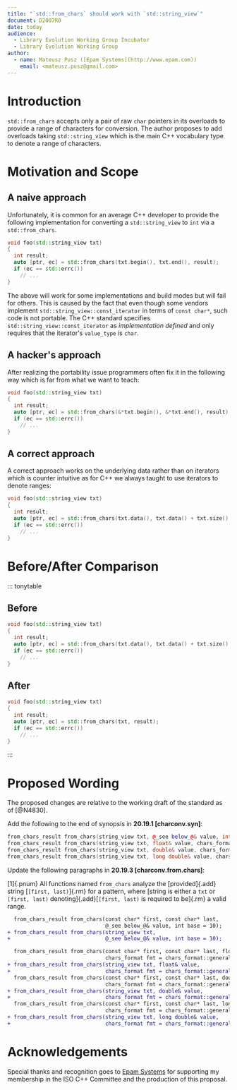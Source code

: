 ```yaml
---
title: "`std::from_chars` should work with `std::string_view`"
document: D2007R0
date: today
audience:
  - Library Evolution Working Group Incubator
  - Library Evolution Working Group
author:
  - name: Mateusz Pusz ([Epam Systems](http://www.epam.com))
    email: <mateusz.pusz@gmail.com>
---
```



# Introduction

`std::from_chars` accepts only a pair of raw `char` pointers in its overloads to provide
a range of characters for conversion. The author proposes to add overloads taking
`std::string_view` which is the main C++ vocabulary type to denote a range of characters.


# Motivation and Scope

## A naive approach

Unfortunately, it is common for an average C++ developer to provide the following implementation
for converting a `std::string_view` to `int` via a `std::from_chars`.

```cpp
void foo(std::string_view txt)
{
  int result;
  auto [ptr, ec] = std::from_chars(txt.begin(), txt.end(), result);
  if (ec == std::errc())
    // ...
}
```

The above will work for some implementations and build modes but will fail for others.
This is caused by the fact that even though some vendors implement
`std::string_view::const_iterator` in terms of `const char*`, such code is not portable.
The C++ standard specifies `std::string_view::const_iterator` as _implementation defined_
and only requires that the iterator's `value_type` is `char`.

## A hacker's approach

After realizing the portability issue programmers often fix it in the following way which
is far from what we want to teach:

```cpp
void foo(std::string_view txt)
{
  int result;
  auto [ptr, ec] = std::from_chars(&*txt.begin(), &*txt.end(), result);
  if (ec == std::errc())
    // ...
}
```

## A correct approach

A correct approach works on the underlying data rather than on iterators which is counter
intuitive as for C++ we always taught to use iterators to denote ranges:

```cpp
void foo(std::string_view txt)
{
  int result;
  auto [ptr, ec] = std::from_chars(txt.data(), txt.data() + txt.size(), result);
  if (ec == std::errc())
    // ...
}
```


# Before/After Comparison

::: tonytable

## Before

```cpp
void foo(std::string_view txt)
{
  int result;
  auto [ptr, ec] = std::from_chars(txt.data(), txt.data() + txt.size(), result);
  if (ec == std::errc())
    // ...
}
```

## After

```cpp
void foo(std::string_view txt)
{
  int result;
  auto [ptr, ec] = std::from_chars(txt, result);
  if (ec == std::errc())
    // ...
}
```

:::


# Proposed Wording

The proposed changes are relative to the working draft of the standard as of [@N4830].

Add the following to the end of synopsis in **20.19.1 [charconv.syn]**:

```cpp
from_chars_result from_chars(string_view txt, @_see below_@& value, int base = 10);
from_chars_result from_chars(string_view txt, float& value, chars_format fmt = chars_format::general);
from_chars_result from_chars(string_view txt, double& value, chars_format fmt = chars_format::general);
from_chars_result from_chars(string_view txt, long double& value, chars_format fmt = chars_format::general);
```

Update the following paragraphs in **20.19.3 [charconv.from.chars]**:

[1]{.pnum} All functions named `from_chars` analyze the [provided]{.add} string
[`[first, last)`]{.rm} for a pattern, where [string is either a `txt` or `[first, last)`
denoting]{.add}[`[first, last)` is required to be]{.rm} a valid range.

```diff
  from_chars_result from_chars(const char* first, const char* last,
                               @_see below_@& value, int base = 10);
+ from_chars_result from_chars(string_view txt,
+                              @_see below_@& value, int base = 10);
```

```diff
  from_chars_result from_chars(const char* first, const char* last, float& value,
                               chars_format fmt = chars_format::general);
+ from_chars_result from_chars(string_view txt, float& value,
+                              chars_format fmt = chars_format::general);
  from_chars_result from_chars(const char* first, const char* last, double& value,
                               chars_format fmt = chars_format::general);
+ from_chars_result from_chars(string_view txt, double& value,
+                              chars_format fmt = chars_format::general);
  from_chars_result from_chars(const char* first, const char* last, long double& value,
                               chars_format fmt = chars_format::general);
+ from_chars_result from_chars(string_view txt, long double& value,
+                              chars_format fmt = chars_format::general);
```

# Acknowledgements

Special thanks and recognition goes to [Epam Systems](http://www.epam.com) for supporting my
membership in the ISO C++ Committee and the production of this proposal.
